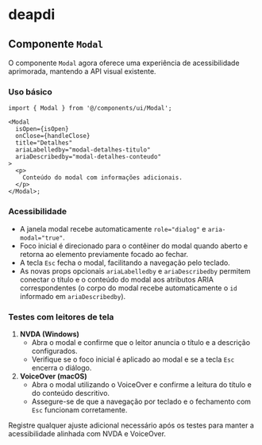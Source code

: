 # deapdi

## Componente `Modal`

O componente `Modal` agora oferece uma experiência de acessibilidade aprimorada, mantendo a API visual existente.

### Uso básico

```tsx
import { Modal } from '@/components/ui/Modal';

<Modal
  isOpen={isOpen}
  onClose={handleClose}
  title="Detalhes"
  ariaLabelledby="modal-detalhes-titulo"
  ariaDescribedby="modal-detalhes-conteudo"
>
  <p>
    Conteúdo do modal com informações adicionais.
  </p>
</Modal>;
```

### Acessibilidade

- A janela modal recebe automaticamente `role="dialog"` e `aria-modal="true"`.
- Foco inicial é direcionado para o contêiner do modal quando aberto e retorna ao elemento previamente focado ao fechar.
- A tecla `Esc` fecha o modal, facilitando a navegação pelo teclado.
- As novas props opcionais `ariaLabelledby` e `ariaDescribedby` permitem conectar o título e o conteúdo do modal aos atributos ARIA correspondentes (o corpo do modal recebe automaticamente o `id` informado em `ariaDescribedby`).

### Testes com leitores de tela

1. **NVDA (Windows)**
   - Abra o modal e confirme que o leitor anuncia o título e a descrição configurados.
   - Verifique se o foco inicial é aplicado ao modal e se a tecla `Esc` encerra o diálogo.
2. **VoiceOver (macOS)**
   - Abra o modal utilizando o VoiceOver e confirme a leitura do título e do conteúdo descritivo.
   - Assegure-se de que a navegação por teclado e o fechamento com `Esc` funcionam corretamente.

Registre qualquer ajuste adicional necessário após os testes para manter a acessibilidade alinhada com NVDA e VoiceOver.
